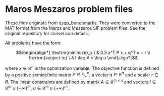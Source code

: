 # Maros Meszaros problem files

These files originate from [osqp\_benchmarks](https://github.com/osqp/osqp_benchmarks/tree/5c79e870c4bd697383f66f5dff26aea29dc1ebfa/problem_classes/maros_meszaros_data). They were converted to the MAT format from the Maros and Meszaros SIF problem files. See the original repository for conversion details.

All problems have the form:

```math
\begin{align*}
    \textrm{minimize}_x \ & 0.5 x^T P x + q^T x + r \\
    \textrm{subject to} \ & l \leq A x \leq u
\end{align*}
```

where $x \in \mathbb{R}^n$ is the optimization variable. The objective function is defined by a positive semidefinite matrix $P \in \mathbb{S}^n_+$, a vector $q \in \mathbb{R}^n$ and a scalar $r \in R$. The linear constraints are defined by matrix $A \in \mathbb{R}^{m \times n}$ and vectors $l \in \mathbb{R}^m \cup \{-\infty\}^m$, $u \in \mathbb{R}^m \cup \{+\infty\}^m$.
